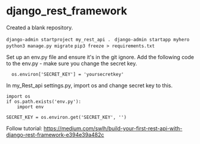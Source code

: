 # django_rest_framework


Created a blank repository. 

```django-admin startproject my_rest_api . ```
```django-admin startapp myhero ```
```python3 manage.py migrate```
```pip3 freeze > requirements.txt```

Set up an env.py file and ensure it's in the git ignore.
Add the following code to the env.py - make sure you change the secret key.

```import os 
  os.environ['SECRET_KEY'] = 'yoursecretkey'
```

In my_Rest_api settings.py, import os and change secret key to this.
```
import os
if os.path.exists('env.py'):
    import env

SECRET_KEY = os.environ.get('SECRET_KEY', '')
```
Follow tutorial: 
https://medium.com/swlh/build-your-first-rest-api-with-django-rest-framework-e394e39a482c

